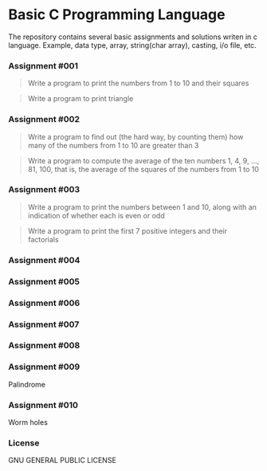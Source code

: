 # Basic C Programming Language

The repository contains several basic assignments and solutions writen in c language.
Example, data type, array, string(char array), casting, i/o file, etc.

### Assignment #001
> Write a program to print the numbers from 1 to 10 and their squares

> Write a program to print triangle

### Assignment #002
> Write a program to find out (the hard way, by counting them) how many of the numbers from 1 to 10 are greater than 3

> Write a program to compute the average of the ten numbers 1, 4, 9, ..., 81, 100, that is, the average of the squares of the numbers from 1 to 10

### Assignment #003
> Write a program to print the numbers between 1 and 10, along with an indication of whether each is even or odd

> Write a program to print the first 7 positive integers and their factorials

### Assignment #004

### Assignment #005

### Assignment #006

### Assignment #007

### Assignment #008

### Assignment #009
Palindrome

### Assignment #010
Worm holes

### License
GNU GENERAL PUBLIC LICENSE
